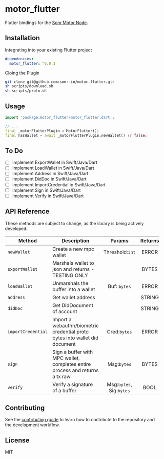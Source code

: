 # motor_flutter

Flutter bindings for the [Sonr Motor Node](https://docs.sonr.io).

## Installation

Integrating into your existing Flutter project
```yaml
dependencies:
  motor_flutter: ^0.0.1
```

Cloing the Plugin
```sh
git clone git@github.com:sonr-io/motor-flutter.git
sh scripts/download.sh
sh scripts/proto.sh
```

## Usage

```dart
import 'package:motor_flutter/motor_flutter.dart';

// ...
final _motorFlutterPlugin = MotorFlutter();
final hasWallet = await _motorFlutterPlugin.newWallet() ?? false;
```

## To Do
- [ ] Implement ExportWallet in Swift/Java/Dart
- [ ] Implement LoadWallet in Swift/Java/Dart
- [ ] Implement Address in Swift/Java/Dart
- [ ] Implement DidDoc in Swift/Java/Dart
- [ ] Implement ImportCredential in Swift/Java/Dart
- [ ] Implement Sign in Swift/Java/Dart
- [ ] Implement Verify in Swift/Java/Dart

## API Reference

These methods are subject to change, as the library is being actively developed.

| **Method**         | **Description**                                                              |        **Params**        | **Returns** |
|--------------------|------------------------------------------------------------------------------|:------------------------:|:-----------:|
| `newWallet`        | Create a new mpc wallet                                                      |      Threshold:`int`     |    ERROR    |
| `exportWallet`     | Marshals wallet to json and returns - TESTING ONLY                           |                          |    BYTES    |
| `loadWallet`       | Unmarshals the buffer into a wallet                                          |       Buf: `bytes`       |    ERROR    |
| `address`          | Get wallet address                                                           |                          |    STRING   |
| `didDoc`           | Get DidDocument of account                                                   |                          |    STRING   |
| `importCredential` | Import a webauthn/biometric credential proto bytes into wallet did document  |       Cred:`bytes`       |    ERROR    |
| `sign`             | Sign a buffer with MPC wallet, completes entire process and returns a tx raw |        Msg:`bytes`       |    BYTES    |
| `verify`           | Verify a signature of a buffer                                               | Msg:`bytes`, Sig:`bytes` |     BOOL    |

## Contributing

See the [contributing guide](CONTRIBUTING.md) to learn how to contribute to the repository and the development workflow.

## License

MIT
